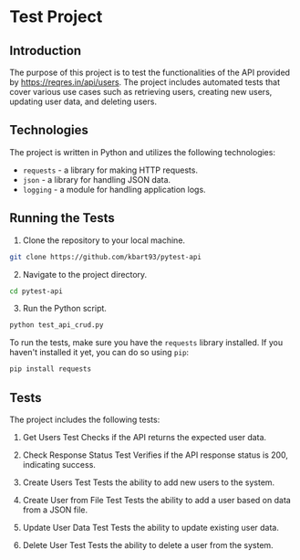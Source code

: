 # Test Project

## Introduction

The purpose of this project is to test the functionalities of the API provided by https://reqres.in/api/users. The project includes automated tests that cover various use cases such as retrieving users, creating new users, updating user data, and deleting users.

## Technologies

The project is written in Python and utilizes the following technologies:

- `requests` - a library for making HTTP requests.
- `json` - a library for handling JSON data.
- `logging` - a module for handling application logs.

## Running the Tests
1. Clone the repository to your local machine.
```bash
git clone https://github.com/kbart93/pytest-api
```
2. Navigate to the project directory.
```bash
cd pytest-api
```
3. Run the Python script.
```bash
python test_api_crud.py
```

To run the tests, make sure you have the `requests` library installed. If you haven't installed it yet, you can do so using `pip`:

```bash
pip install requests
```
## Tests
The project includes the following tests:

1. Get Users Test
Checks if the API returns the expected user data.

2. Check Response Status Test
Verifies if the API response status is 200, indicating success.

3. Create Users Test
Tests the ability to add new users to the system.

4. Create User from File Test
Tests the ability to add a user based on data from a JSON file.

5. Update User Data Test
Tests the ability to update existing user data.

6. Delete User Test
Tests the ability to delete a user from the system.